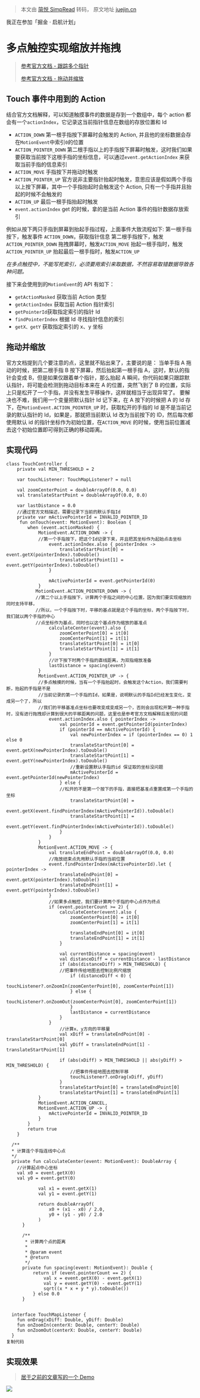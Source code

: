 > 本文由 [简悦 SimpRead](http://ksria.com/simpread/) 转码， 原文地址 [juejin.cn](https://juejin.cn/post/7148675037501849636)

我正在参加「掘金 · 启航计划」

多点触控实现缩放并拖拽
===========

> [参考官方文档 - 跟踪多个指针](https://link.juejin.cn?target=https%3A%2F%2Fdeveloper.android.google.cn%2Ftraining%2Fgestures%2Fmulti%3Fhl%3Dzh-cn%23track "https://developer.android.google.cn/training/gestures/multi?hl=zh-cn#track")
> 
> [参考官方文档 - 拖动并缩放](https://link.juejin.cn?target=https%3A%2F%2Fdeveloper.android.google.cn%2Ftraining%2Fgestures%2Fscale%3Fhl%3Dzh-cn%23drag "https://developer.android.google.cn/training/gestures/scale?hl=zh-cn#drag")

Touch 事件中用到的 Action
-------------------

结合官方文档解释，可以知道触摸事件的数据是存到一个数组中，每个 action 都会有一个`actionIndex`，它记录这当前指针信息在数组的存放位置和 Id

*   `ACTION_DOWN` 第一根手指按下屏幕时会触发的 Action, 并且他的坐标数据会存在`MotionEvent`中索引`0`的位置
*   `ACTION_POINTER_DOWN` 第二根手指以上的手指按下屏幕时触发，这时我们如果要获取当前按下这根手指的坐标信息，可以通过`event.getActionIndex` 来获取当前手指的信息索引
*   `ACTION_MOVE` 手指按下并拖动时触发
*   `ACTION_POINTER_UP` 官方说非主要指针抬起时触发，意思应该是假如两个手指以上按下屏幕，其中一个手指抬起时会触发这个 Action, 只有一个手指并且抬起的时候不会触发的
*   `ACTION_UP` 最后一根手指抬起时触发
*   `event.actionIndex` get 的时候，拿的是当前 Action 事件的指针数据存放索引

例如从按下两只手指到屏幕到抬起手指过程，上面事件大致流程如下: 第一根手指按下，触发事件 `ACTION_DOWN`，获取指针信息 第二根手指按下，触发 `ACTION_POINTER_DOWN` 拖拽屏幕时，触发`ACTION_MOVE` 抬起一根手指时，触发`ACTION_POINTER_UP` 抬起最后一根手指时，触发`ACTION_UP`

_在多点触控中，不能写死索引，必须要用索引来取数据，不然容易取错数据导致各种问题。_

接下来会使用到的`MotionEvent`的 API 有如下：

*   `getActionMasked` 获取当前 Action 类型
*   `getActionIndex` 获取当前 Action 指针索引
*   `getPointerId`获取指定索引的指针 Id
*   `findPointerIndex` 根据 Id 寻找指针信息的索引
*   `getX、getY` 获取指定索引的 x、y 坐标

拖动并缩放
-----

官方文档提到几个要注意的点，这里就不贴出来了，主要说的是： 当单手指 A 拖动的时候，把第二根手指 B 按下屏幕，然后抬起第一根手指 A，这时，默认的指针会变成 B，但是如果仅跟着单个指针，那么抬起 A 瞬间，你代码如果只跟踪默认指针，将可能会检测到拖动目标本来在 A 的位置，突然飞到了 B 的位置，实际上只是松开了一个手指，并没有发生平移操作，这样就相当于出现异常了。 要解决也不难，我们用一个变量把默认指针 Id 记下来，在 A 按下的时候把 A 的 Id 存下，在`MotionEvent.ACTION_POINTER_UP` 时，获取松开的手指的 Id 是不是当前记录的默认指针的 Id，如果是，那就把当前默认 Id 改为当前按下的 ID，然后每次都使用默认 id 的指针坐标作为初始位置，在`ACTION_MOVE` 的时候，使用当前位置减去这个初始位置即可得到正确的移动距离。

实现代码
----

```
class TouchController {
    private val MIN_THRESHOLD = 2

    var touchListener: TouchMapListener? = null

    val zoomCenterPoint = doubleArrayOf(0.0, 0.0)
    val translateStartPoint = doubleArrayOf(0.0, 0.0)

    var lastDistance = 0.0
    //通过官方文档描述，需要记录下当前的默认手指Id
    private var mActivePointerId = INVALID_POINTER_ID
     fun onTouch(event: MotionEvent): Boolean {
        when (event.actionMasked) {
            MotionEvent.ACTION_DOWN -> {
            //第一个手指按下，把这个Id记录下来，并且把其坐标作为起始点击坐标
                event.actionIndex.also { pointerIndex ->
                    translateStartPoint[0] = event.getX(pointerIndex).toDouble()
                    translateStartPoint[1] = event.getY(pointerIndex).toDouble()
                }

                mActivePointerId = event.getPointerId(0)
            }
           MotionEvent.ACTION_POINTER_DOWN -> {
           //第二个以上手指按下，计算两个手指之间的中心位置，因为我们要实现缩放的同时支持平移，
           //所以，一个手指按下时，平移的基点就是这个手指的坐标，两个手指按下时，我们就以两个手指的中心
           //点坐标作为基点，同时也以这个基点作为缩放的基准点
                calculateCenter(event).also {
                    zoomCenterPoint[0] = it[0]
                    zoomCenterPoint[1] = it[1]
                    translateStartPoint[0] = it[0]
                    translateStartPoint[1] = it[1]
                }
                //计下按下时两个手指的直线距离，为双指缩放准备
                lastDistance = spacing(event)
            }
            MotionEvent.ACTION_POINTER_UP -> {
            //多点触摸的时候，当有一个手指抬起时，会触发这个Action，我们需要判断，抬起的手指是不是
            //当前记录的第一个手指的Id，如果是，说明默认的手指Id已经发生变化，变成另一个了，所以
            //我们的平移基准点坐标也要改变成变成另一个，否则会出现松开第一种手指时，没有进行拖拽却计算到很大的平移距离的问题，这里也是参考官方文档解释后发现的问题
                event.actionIndex.also { pointerIndex ->
                    val pointerId = event.getPointerId(pointerIndex)
                    if (pointerId == mActivePointerId) {
                        val newPointerIndex = if (pointerIndex == 0) 1 else 0
                        translateStartPoint[0] = event.getX(newPointerIndex).toDouble()
                        translateStartPoint[1] = event.getY(newPointerIndex).toDouble()
                        //重新设置默认手指的id 保证取的坐标没问题
                        mActivePointerId = event.getPointerId(newPointerIndex)
                    } else {
                    //松开的不是第一个按下的手指，直接把基准点重置成第一个手指的坐标
                        translateStartPoint[0] =
                            event.getX(event.findPointerIndex(mActivePointerId)).toDouble()
                        translateStartPoint[1] =
                            event.getY(event.findPointerIndex(mActivePointerId)).toDouble()
                    }
                }
            }
            MotionEvent.ACTION_MOVE -> {
                val translateEndPoint = doubleArrayOf(0.0, 0.0)
                //拖放结束点先用默认手指的当前位置
                event.findPointerIndex(mActivePointerId).let { pointerIndex ->
                    translateEndPoint[0] = event.getX(pointerIndex).toDouble()
                    translateEndPoint[1] = event.getY(pointerIndex).toDouble()
                }
                //如果多点触控，我们要计算两个手指的中心点作为终点
                if (event.pointerCount >= 2) {
                    calculateCenter(event).also {
                        zoomCenterPoint[0] = it[0]
                        zoomCenterPoint[1] = it[1]

                        translateEndPoint[0] = it[0]
                        translateEndPoint[1] = it[1]
                    }

                    val currentDistance = spacing(event)
                    val distanceDiff = currentDistance - lastDistance
                    if (abs(distanceDiff) > MIN_THRESHOLD) {
                    //把事件传给地图去控制比例尺缩放
                        if (distanceDiff < 0) {
                            touchListener?.onZoomIn(zoomCenterPoint[0], zoomCenterPoint[1])
                        } else {
                            touchListener?.onZoomOut(zoomCenterPoint[0], zoomCenterPoint[1])
                        }
                        lastDistance = currentDistance
                    }
                }
	                //计算x、y方向的平移量
	              	val xDiff = translateEndPoint[0] - translateStartPoint[0]
	                val yDiff = translateEndPoint[1] - translateStartPoint[1]
	
	                if (abs(xDiff) > MIN_THRESHOLD || abs(yDiff) > MIN_THRESHOLD) {
	                	//把事件传给地图去控制平移
	                    touchListener?.onDrag(xDiff, yDiff)
	                }
	              	translateStartPoint[0] = translateEndPoint[0]
	                translateStartPoint[1] = translateEndPoint[1]
            }
            MotionEvent.ACTION_CANCEL,
            MotionEvent.ACTION_UP -> {
                mActivePointerId = INVALID_POINTER_ID
            }
        }
        return true 
	}

  /**
  * 计算连个手指连线中心点
  */
  private fun calculateCenter(event: MotionEvent): DoubleArray {
    //计算起点中心坐标
    val x0 = event.getX(0)
    val y0 = event.getY(0)
    
            val x1 = event.getX(1)
            val y1 = event.getY(1)
    
            return doubleArrayOf(
                x0 + (x1 - x0) / 2.0,
                y0 + (y1 - y0) / 2.0
            )
      }
      
      /**
       * 计算两个点的距离
       *
       * @param event
       * @return
       */
      private fun spacing(event: MotionEvent): Double {
          return if (event.pointerCount == 2) {
              val x = event.getX(0) - event.getX(1)
              val y = event.getY(0) - event.getY(1)
              sqrt((x * x + y * y).toDouble())
          } else 0.0
      }
  
  
  interface TouchMapListener {
    fun onDrag(xDiff: Double, yDiff: Double)
    fun onZoomIn(centerX: Double, centerY: Double)
    fun onZoomOut(centerX: Double, centerY: Double)
  }
复制代码
```

实现效果
----

> [居于之前的文章写的一个 Demo](https://juejin.cn/post/7111545294642708510 "https://juejin.cn/post/7111545294642708510")

![](https://p3-juejin.byteimg.com/tos-cn-i-k3u1fbpfcp/2c657f0842084346a93bb787cf1b889d~tplv-k3u1fbpfcp-zoom-in-crop-mark:4536:0:0:0.awebp?)